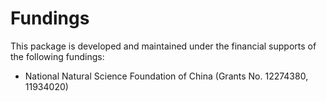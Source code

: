 # Fundings

This package is developed and maintained under the financial supports of the following fundings:

* National Natural Science Foundation of China (Grants No. 12274380, 11934020)
